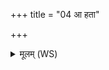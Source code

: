 +++
title = "04 आ हता"

+++
<details><summary>मूलम् (WS)</summary>

आ हता अप ता इतः खलादिव यातुधान्यः ।  
अमुं गच्छत पूरुषं समुद्रमपगच्छति | ।५  
दिवं गच्छन्तु दिव्याः सरो गच्छन्तु सारसीः ।  
उलुङ्गलस्य यो गृहस्तदु गच्छन्त्वासुरीः ॥ ६ ॥
</details>